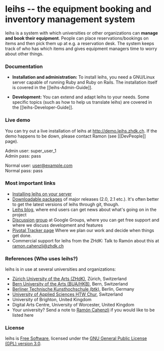 # leihs -- the equipment booking and inventory management system

leihs is a system with which universities or other organizations can **manage and book their equipment**. People can place reservations/bookings on items and then pick them up at e.g. a reservation desk. The system keeps track of who has which items and gives equipment managers time to worry about other things.


### Documentation

* **Installation and administration:** To install leihs, you need a GNU/Linux server capable of running Ruby and Ruby on Rails. The installation itself is covered in the [[leihs-Admin-Guide]].

* **Development:** You can extend and adapt leihs to your needs. Some specific topics (such as how to help us translate leihs) are covered in the [[leihs-Developer-Guide]].


### Live demo

You can try out a live installation of leihs at http://demo.leihs.zhdk.ch. If the demo happens to be down, please contact Ramon (see [[DevPeople]] page).

Admin user: super_user_1  
Admin pass: pass

Normal user: user@example.com  
Normal pass: pass

### Most important links

 * [Installing leihs on your server](wiki/leihs-Admin-Guide)
 * [Downloadable packages](http://github.com/zhdk/leihs/downloads) of major releases (2.0, 2.1 etc.). It's often better to get the latest versions of leihs through git, though.
 * [Leihs blog](http://blog.zhdk.ch/leihs), where end users can get news about what's going on in the project
 * [Discussion group](http://groups.google.com/group/leihs) at Google Groups, where you can get free support and where we discuss development and features
 * [Pivotal Tracker page](http://www.pivotaltracker.com/projects/130496) Where we plan our work and decide when things get done.
 * Commercial support for leihs from the ZHdK: Talk to Ramón about this at ramon.cahenzli@zhdk.ch

### References (Who uses leihs?)

leihs is in use at several universities and organizations:

 * [Zürich University of the Arts (ZHdK)](http://www.zhdk.ch), Zürich, Switzerland
 * [Bern University of the Arts (BUA/HKB)](http://hkb.bfh.ch), Bern, Switzerland
 * [Berliner Technische Kunsthochschule (btk)](http://www.btk-fh.de/), Berlin, Germany
 * [University of Applied Sciences HTW Chur](http://www.fh-htwchur.ch), Switzerland
 * University of Brighton, United Kingdom
 * Digital Arts Centre, University of Worcester, United Kingdom
 * Your university? Send a note to [Ramón Cahenzli](mailto:ramon.cahenzli@zhdk.ch) if you would like to be listed here

### License

leihs is [Free Software](http://www.gnu.org/philosophy/free-sw.html), licensed under the [GNU General Public License (GPL) version 3.0](http://www.gnu.org/licenses/gpl-3.0.txt).